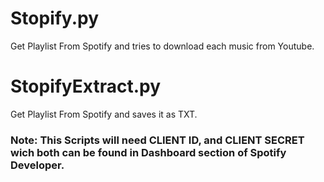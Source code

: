 # Stopify.py

Get Playlist From Spotify and tries to download each music from Youtube.

# StopifyExtract.py

Get Playlist From Spotify and saves it as TXT.



### Note: This Scripts will need CLIENT ID, and CLIENT SECRET wich both can be found in Dashboard section of Spotify Developer.



